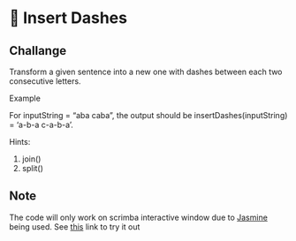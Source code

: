 # 🤖 Insert Dashes

## Challange
Transform a given sentence into a new one with dashes between each two consecutive letters.

Example

For inputString = “aba caba”, the output should be insertDashes(inputString) = ‘a-b-a c-a-b-a’.

Hints:

1. join()
2. split()

## Note
The code will only work on scrimba interactive window due to [Jasmine](https://jasmine.github.io/) being used. 
See [this](https://scrimba.com/scrim/co7fa4c57afdeca1b68541981) link to try it out